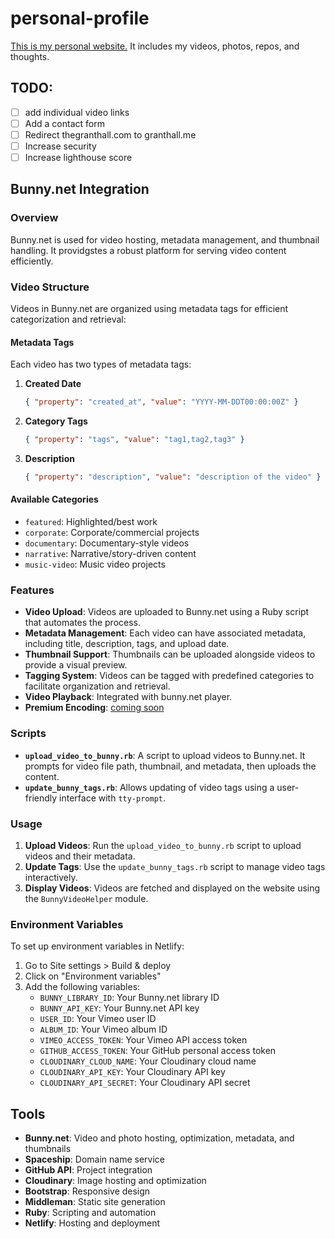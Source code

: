 # personal-profile
[This is my personal website.](https://granthall.me/) It includes my videos, photos, repos, and thoughts.

## TODO:
- ☐ add individual video links
- ☐ Add a contact form
- ☐ Redirect thegranthall.com to granthall.me
- ☐ Increase security
- ☐ Increase lighthouse score

## Bunny.net Integration

### Overview
Bunny.net is used for video hosting, metadata management, and thumbnail handling. It providgstes a robust platform for serving video content efficiently.

### Video Structure
Videos in Bunny.net are organized using metadata tags for efficient categorization and retrieval:

#### Metadata Tags
Each video has two types of metadata tags:
1. **Created Date**
   ```json
   { "property": "created_at", "value": "YYYY-MM-DDT00:00:00Z" }
   ```
2. **Category Tags**
   ```json
   { "property": "tags", "value": "tag1,tag2,tag3" }
   ```

2. **Description**
   ```json
   { "property": "description", "value": "description of the video" }
   ```

#### Available Categories
- `featured`: Highlighted/best work
- `corporate`: Corporate/commercial projects
- `documentary`: Documentary-style videos
- `narrative`: Narrative/story-driven content
- `music-video`: Music video projects

### Features
- **Video Upload**: Videos are uploaded to Bunny.net using a Ruby script that automates the process.
- **Metadata Management**: Each video can have associated metadata, including title, description, tags, and upload date.
- **Thumbnail Support**: Thumbnails can be uploaded alongside videos to provide a visual preview.
- **Tagging System**: Videos can be tagged with predefined categories to facilitate organization and retrieval.
- **Video Playback**: Integrated with bunny.net player.
- **Premium Encoding**: [coming soon](https://docs.bunny.net/docs/premium-encoding)

### Scripts
- **`upload_video_to_bunny.rb`**: A script to upload videos to Bunny.net. It prompts for video file path, thumbnail, and metadata, then uploads the content.
- **`update_bunny_tags.rb`**: Allows updating of video tags using a user-friendly interface with `tty-prompt`.

### Usage
1. **Upload Videos**: Run the `upload_video_to_bunny.rb` script to upload videos and their metadata.
2. **Update Tags**: Use the `update_bunny_tags.rb` script to manage video tags interactively.
3. **Display Videos**: Videos are fetched and displayed on the website using the `BunnyVideoHelper` module.

### Environment Variables
To set up environment variables in Netlify:
1. Go to Site settings > Build & deploy
2. Click on "Environment variables"
3. Add the following variables:
   - `BUNNY_LIBRARY_ID`: Your Bunny.net library ID
   - `BUNNY_API_KEY`: Your Bunny.net API key
   - `USER_ID`: Your Vimeo user ID
   - `ALBUM_ID`: Your Vimeo album ID
   - `VIMEO_ACCESS_TOKEN`: Your Vimeo API access token
   - `GITHUB_ACCESS_TOKEN`: Your GitHub personal access token
   - `CLOUDINARY_CLOUD_NAME`: Your Cloudinary cloud name
   - `CLOUDINARY_API_KEY`: Your Cloudinary API key
   - `CLOUDINARY_API_SECRET`: Your Cloudinary API secret

## Tools
- **Bunny.net**: Video and photo hosting, optimization, metadata, and thumbnails
- **Spaceship**: Domain name service
- **GitHub API**: Project integration
- **Cloudinary**: Image hosting and optimization
- **Bootstrap**: Responsive design
- **Middleman**: Static site generation
- **Ruby**: Scripting and automation
- **Netlify**: Hosting and deployment
